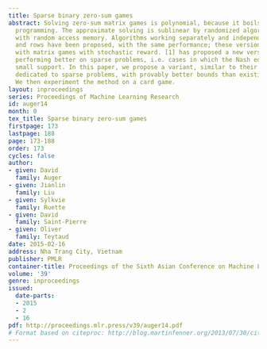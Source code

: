 ```yaml
---
title: Sparse binary zero-sum games
abstract: Solving zero-sum matrix games is polynomial, because it boils down to linear
  programming. The approximate solving is sublinear by randomized algorithms on machines
  with random access memory. Algorithms working separately and independently on columns
  and rows have been proposed, with the same performance; these versions are compliant
  with matrix games with stochastic reward. [1] has proposed a new version, empirically
  performing better on sparse problems, i.e. cases in which the Nash equilibrium has
  small support. In this paper, we propose a variant, similar to their work, also
  dedicated to sparse problems, with provably better bounds than existing methods.
  We then experiment the method on a card game.
layout: inproceedings
series: Proceedings of Machine Learning Research
id: auger14
month: 0
tex_title: Sparse binary zero-sum games
firstpage: 173
lastpage: 188
page: 173-188
order: 173
cycles: false
author:
- given: David
  family: Auger
- given: Jianlin
  family: Liu
- given: Sylkvie
  family: Ruette
- given: David
  family: Saint-Pierre
- given: Oliver
  family: Teytaud
date: 2015-02-16
address: Nha Trang City, Vietnam
publisher: PMLR
container-title: Proceedings of the Sixth Asian Conference on Machine Learning
volume: '39'
genre: inproceedings
issued:
  date-parts:
  - 2015
  - 2
  - 16
pdf: http://proceedings.mlr.press/v39/auger14.pdf
# Format based on citeproc: http://blog.martinfenner.org/2013/07/30/citeproc-yaml-for-bibliographies/
---
```

